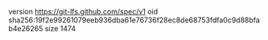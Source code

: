version https://git-lfs.github.com/spec/v1
oid sha256:19f2e99261079eeb936dba61e76736f28ec8de68753fdfa0c9d88bfab4e26265
size 1474
